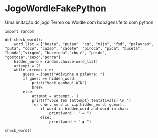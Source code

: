 # JogoWordleFakePython
Uma imitação do jogo Termo ou Wordle com bobagens feito com python 


    import random
    
    def check_word():
        word_list = ["bosta", "putao", "cu", "mijo", "fpd", "palavrao", "puta", "coco", "cuzao", "cacete", "piroca", "pica", "buceta", "bunda","virgem", "bucetuda","chulé", "peido", "gostosa","sexo","porra"]
        hidden_word = random.choice(word_list)
        attempt = 20
        while attempt > 0:
            guess = input("Adivinhe a palavra: ")
            if guess == hidden_word:
                print("Você ganhou! WIN")
                break
            else:
                attempt = attempt - 1
                print(f"você tem {attempt} tentativa(s) \n ")
                for char, word in zip(hidden_word, guess):
                    if word in hidden_word and word in char:
                        print(word + " ✔ ")
                    else:
                        print(word + " ✘ ")
    
    check_word()
    



